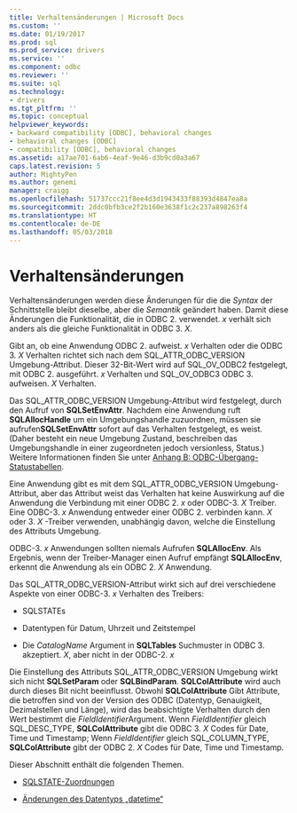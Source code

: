 ```yaml
---
title: Verhaltensänderungen | Microsoft Docs
ms.custom: ''
ms.date: 01/19/2017
ms.prod: sql
ms.prod_service: drivers
ms.service: ''
ms.component: odbc
ms.reviewer: ''
ms.suite: sql
ms.technology:
- drivers
ms.tgt_pltfrm: ''
ms.topic: conceptual
helpviewer_keywords:
- backward compatibility [ODBC], behavioral changes
- behavioral changes [ODBC]
- compatibility [ODBC], behavioral changes
ms.assetid: a17ae701-6ab6-4eaf-9e46-d3b9cd0a3a67
caps.latest.revision: 5
author: MightyPen
ms.author: genemi
manager: craigg
ms.openlocfilehash: 51737ccc21f8ee4d3d1943433f88393d4847ea8a
ms.sourcegitcommit: 2ddc0bfb3ce2f2b160e3638f1c2c237a898263f4
ms.translationtype: HT
ms.contentlocale: de-DE
ms.lasthandoff: 05/03/2018
---
```

# <a name="behavioral-changes"></a>Verhaltensänderungen
Verhaltensänderungen werden diese Änderungen für die die *Syntax* der Schnittstelle bleibt dieselbe, aber die *Semantik* geändert haben. Damit diese Änderungen die Funktionalität, die in ODBC 2. verwendet. *x* verhält sich anders als die gleiche Funktionalität in ODBC 3. *X*.  
  
 Gibt an, ob eine Anwendung ODBC 2. aufweist. *x* Verhalten oder die ODBC 3. *X* Verhalten richtet sich nach dem SQL_ATTR_ODBC_VERSION Umgebung-Attribut. Dieser 32-Bit-Wert wird auf SQL_OV_ODBC2 festgelegt, mit ODBC 2. ausgeführt. *x* Verhalten und SQL_OV_ODBC3 ODBC 3. aufweisen. *X* Verhalten.  
  
 Das SQL_ATTR_ODBC_VERSION Umgebung-Attribut wird festgelegt, durch den Aufruf von **SQLSetEnvAttr**. Nachdem eine Anwendung ruft **SQLAllocHandle** um ein Umgebungshandle zuzuordnen, müssen sie aufrufen**SQLSetEnvAttr** sofort auf das Verhalten festgelegt, es weist. (Daher besteht ein neue Umgebung Zustand, beschreiben das Umgebungshandle in einer zugeordneten jedoch versionless, Status.) Weitere Informationen finden Sie unter [Anhang B: ODBC-Übergang-Statustabellen](../../../odbc/reference/appendixes/appendix-b-odbc-state-transition-tables.md).  
  
 Eine Anwendung gibt es mit dem SQL_ATTR_ODBC_VERSION Umgebung-Attribut, aber das Attribut weist das Verhalten hat keine Auswirkung auf die Anwendung die Verbindung mit einer ODBC 2. *x* oder ODBC-3. *X* Treiber. Eine ODBC-3. *x* Anwendung entweder einer ODBC 2. verbinden kann. *X* oder 3. *X* -Treiber verwenden, unabhängig davon, welche die Einstellung des Attributs Umgebung.  
  
 ODBC-3. *x* Anwendungen sollten niemals Aufrufen **SQLAllocEnv**. Als Ergebnis, wenn der Treiber-Manager einen Aufruf empfängt **SQLAllocEnv**, erkennt die Anwendung als ein ODBC 2. *X* Anwendung.  
  
 Das SQL_ATTR_ODBC_VERSION-Attribut wirkt sich auf drei verschiedene Aspekte von einer ODBC-3. *x* Verhalten des Treibers:  
  
-   SQLSTATEs  
  
-   Datentypen für Datum, Uhrzeit und Zeitstempel  
  
-   Die *CatalogName* Argument in **SQLTables** Suchmuster in ODBC 3. akzeptiert. *X*, aber nicht in der ODBC-2. *x*  
  
 Die Einstellung des Attributs SQL_ATTR_ODBC_VERSION Umgebung wirkt sich nicht **SQLSetParam** oder **SQLBindParam**. **SQLColAttribute** wird auch durch dieses Bit nicht beeinflusst. Obwohl **SQLColAttribute** Gibt Attribute, die betroffen sind von der Version des ODBC (Datentyp, Genauigkeit, Dezimalstellen und Länge), wird das beabsichtigte Verhalten durch den Wert bestimmt die *FieldIdentifier*Argument. Wenn *FieldIdentifier* gleich SQL_DESC_TYPE, **SQLColAttribute** gibt die ODBC 3. *X* Codes für Date, Time und Timestamp; Wenn *FieldIdentifier* gleich SQL_COLUMN_TYPE, **SQLColAttribute** gibt der ODBC 2. *X* Codes für Date, Time und Timestamp.  
  
 Dieser Abschnitt enthält die folgenden Themen.  
  
-   [SQLSTATE-Zuordnungen](../../../odbc/reference/develop-app/sqlstate-mappings.md)  
  
-   [Änderungen des Datentyps „datetime“](../../../odbc/reference/develop-app/datetime-data-type-changes.md)
